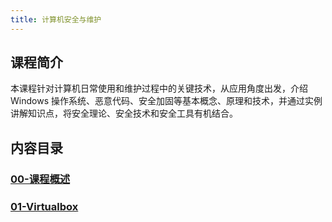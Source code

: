 ```yaml
---
title: 计算机安全与维护
---
```


## 课程简介

本课程针对计算机日常使用和维护过程中的关键技术，从应用角度出发，介绍 Windows 操作系统、恶意代码、安全加固等基本概念、原理和技术，并通过实例讲解知识点，将安全理论、安全技术和安全工具有机结合。

## 内容目录

### [00-课程概述](cms/introduction.md)

### [01-Virtualbox](cms/virtualbox.md)
